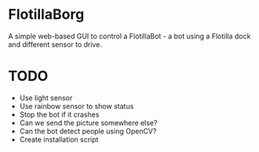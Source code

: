 FlotillaBorg
================

A simple web-based GUI to control a FlotillaBot - a bot using a Flotilla dock and different sensor to drive.


TODO
========
- Use light sensor
- Use rainbow sensor to show status
- Stop the bot if it crashes
- Can we send the picture somewhere else?
- Can the bot detect people using OpenCV?
- Create installation script
